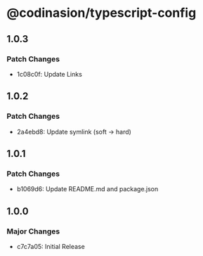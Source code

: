 # @codinasion/typescript-config

## 1.0.3

### Patch Changes

- 1c08c0f: Update Links

## 1.0.2

### Patch Changes

- 2a4ebd8: Update symlink (soft -> hard)

## 1.0.1

### Patch Changes

- b1069d6: Update README.md and package.json

## 1.0.0

### Major Changes

- c7c7a05: Initial Release
